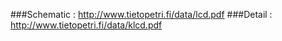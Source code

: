###Schematic :
http://www.tietopetri.fi/data/lcd.pdf
###Detail :
http://www.tietopetri.fi/data/klcd.pdf
